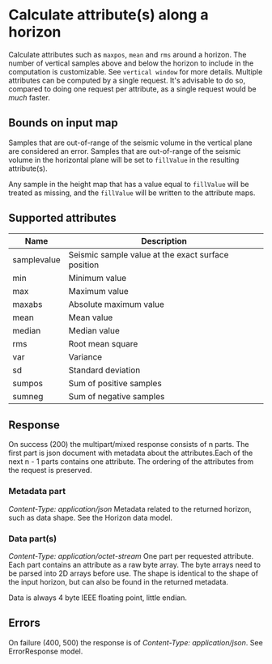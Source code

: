 # Calculate attribute(s) along a horizon

Calculate attributes such as `maxpos`, `mean` and `rms` around a horizon. The
number of vertical samples above and below the horizon to include in the
computation is customizable. See `vertical window` for more details. Multiple
attributes can be computed by a single request. It's advisable to do so,
compared to doing one request per attribute, as a single request would be
*much* faster.

## Bounds on input map

Samples that are out-of-range of the seismic volume in the vertical plane are
considered an error. Samples that are out-of-range of the seismic volume in the
horizontal plane will be set to `fillValue` in the resulting attribute(s).

Any sample in the height map that has a value equal to `fillValue` will be
treated as missing, and the `fillValue` will be written to the attribute maps.

## Supported attributes

Name        | Description
------------|------------
samplevalue | Seismic sample value at the exact surface position
min         | Minimum value
max         | Maximum value
maxabs      | Absolute maximum value
mean        | Mean value
median      | Median value
rms         | Root mean square
var         | Variance
sd          | Standard deviation
sumpos      | Sum of positive samples
sumneg      | Sum of negative samples


## Response
On success (200) the multipart/mixed response consists of n parts. The first
part is json document with metadata about the attributes.Each of the next n - 1
parts contains one attribute. The ordering of the attributes from the request
is preserved.

### Metadata part
*Content-Type: application/json*
Metadata related to the returned horizon, such as data shape. See the
Horizon data model.

### Data part(s)
*Content-Type: application/octet-stream*
One part per requested attribute. Each part contains an attribute as a raw byte
array. The byte arrays need to be parsed into 2D arrays before use. The shape
is identical to the shape of the input horizon, but can also be found in the
returned metadata.

Data is always 4 byte IEEE floating point, little endian.

## Errors
On failure (400, 500) the response is of *Content-Type: application/json*. See
ErrorResponse model.
